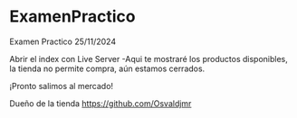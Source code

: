 # ExamenPractico
Examen Practico 25/11/2024


Abrir el index con Live Server
-Aqui te mostraré los productos disponibles, la tienda no permite compra, aún estamos cerrados.

¡Pronto salimos al mercado!


Dueño de la tienda
https://github.com/Osvaldjmr
